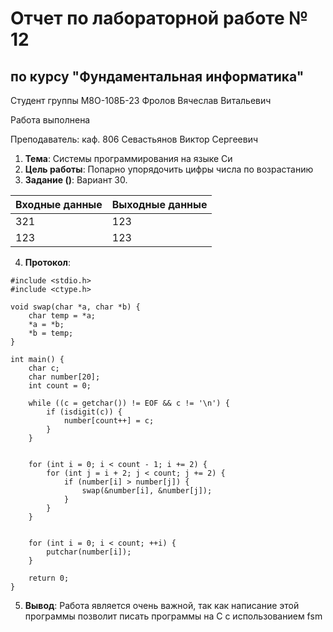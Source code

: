 # Отчет по лабораторной работе № 12
## по курсу "Фундаментальная информатика"

Студент группы М8О-108Б-23 Фролов Вячеслав Витальевич

Работа выполнена 

Преподаватель: каф. 806 Севастьянов Виктор Сергеевич

1. **Тема**: Системы программирования на языке Си
2. **Цель работы**: Попарно упорядочить цифры числа по возрастанию
3. **Задание ()**: Вариант 30. 

| Входные данные | Выходные данные |
|----------------|-----------------|
| 321            | 123             |       
| 123            | 123               | 

4. **Протокол**:
   
```
#include <stdio.h>
#include <ctype.h> 

void swap(char *a, char *b) {
    char temp = *a;
    *a = *b;
    *b = temp;
}

int main() {
    char c;
    char number[20];
    int count = 0;

    while ((c = getchar()) != EOF && c != '\n') {
        if (isdigit(c)) {
            number[count++] = c;
        }
    }


    for (int i = 0; i < count - 1; i += 2) {
        for (int j = i + 2; j < count; j += 2) {
            if (number[i] > number[j]) {
                swap(&number[i], &number[j]);
            }
        }
    }


    for (int i = 0; i < count; ++i) {
        putchar(number[i]);
    }

    return 0;
}
```
5. **Вывод**:  Работа является очень важной, так как написание этой программы позволит писать программы на С с использованием fsm
